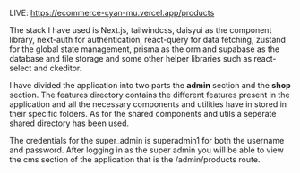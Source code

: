 
LIVE: https://ecommerce-cyan-mu.vercel.app/products

The stack I have used is Next.js, tailwindcss, daisyui as the component library, next-auth for authentication, react-query for data fetching, zustand for the global state management, prisma as the orm and supabase as the database and file storage and some other helper libraries such as react-select and ckeditor.

I have divided the application into two parts  the **admin** section and the **shop** section. The features directory contains the different features present in the application and all the necessary  components and utilities have in stored in their specific folders.
As for the shared components and utils a seperate shared directory has been used.

The credentials for the super_admin is superadmin1 for both the username and password. After logging in as the super admin you will be able to view the cms section of the application that is the /admin/products route.

